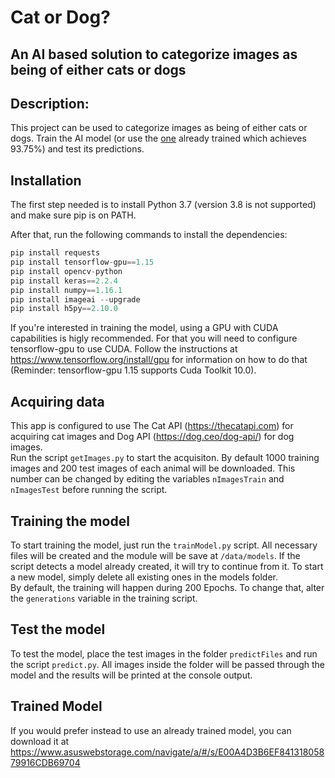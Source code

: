 # Cat or Dog?
## An AI based solution to categorize images as being of either cats or dogs

## Description:
This project can be used to categorize images as being of either cats or dogs. Train the AI model (or use the [one](#trained-model) already trained which achieves 93.75%) and test its predictions.

## Installation
The first step needed is to install Python 3.7 (version 3.8 is not supported) and make sure pip is on PATH.  

After that, run the following commands to install the dependencies:
```python
pip install requests
pip install tensorflow-gpu==1.15
pip install opencv-python
pip install keras==2.2.4
pip install numpy==1.16.1
pip install imageai --upgrade
pip install h5py==2.10.0
```

If you're interested in training the model, using a GPU with CUDA capabilities is higly recommended. For that you will need to configure tensorflow-gpu to use CUDA. Follow the instructions at https://www.tensorflow.org/install/gpu for information on how to do that (Reminder: tensorflow-gpu 1.15 supports Cuda Toolkit 10.0).

## Acquiring data
This app is configured to use The Cat API (https://thecatapi.com) for acquiring cat images and Dog API (https://dog.ceo/dog-api/) for dog images.  
Run the script `getImages.py` to start the acquisiton. By default 1000 training images and 200 test images of each animal will be downloaded. This number can be changed by editing the variables `nImagesTrain` and `nImagesTest` before running the script.

## Training the model
To start training the model, just run the `trainModel.py` script. All necessary files will be created and the module will be save at `/data/models`. If the script detects a model already created, it will try to continue from it. To start a new model, simply delete all existing ones in the models folder.  
By default, the training will happen during 200 Epochs. To change that, alter the `generations` variable in the training script.  
## Test the model
To test the model, place the test images in the folder `predictFiles` and run the script `predict.py`. All images inside the folder will be passed through the model and the results will be printed at the console output.

## Trained Model

If you would prefer instead to use an already trained model, you can download it at https://www.asuswebstorage.com/navigate/a/#/s/E00A4D3B6EF84131805879916CDB69704
